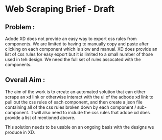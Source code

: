 # Web Scraping Brief - Draft

## Problem :
Adode XD does not provide an easy way to export css rules from components. We are limited to having to manually copy and paste after clicking on each component which is slow and manual. XD does provide an list of css rules for easy export but it is limited to a small number of those used in teh design. We need the full set of rules assocated with the components.


## Overall Aim :

The aim of the work is to create an automated solution that can either scrape an xd link or otherwise interact with the ui of the adbode xd link to pull out the css rules of each component, and then create a json file containing all of the css rules broken down by each component / sub-component. It will also need to include the css rules that adobe xd does provide a list of mentioned abovre.

This solution needs to be usable on an ongoing basis with the designs we produce in XD.

